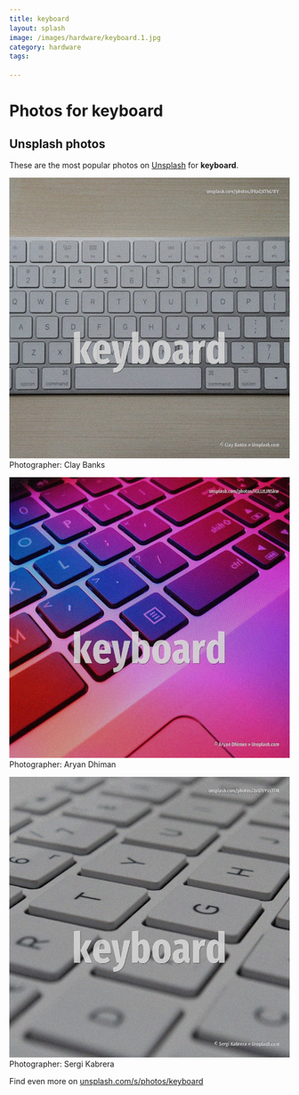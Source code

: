 ```yaml
---
title: keyboard
layout: splash
image: /images/hardware/keyboard.1.jpg
category: hardware
tags:

---
```

# Photos for keyboard
 
## Unsplash photos
These are the most popular photos on [Unsplash](https://unsplash.com) for **keyboard**.
 
![keyboard](/images/hardware/keyboard.1.jpg)
Photographer:  Clay Banks
 
![keyboard](/images/hardware/keyboard.2.jpg)
Photographer:  Aryan Dhiman
 
![keyboard](/images/hardware/keyboard.3.jpg)
Photographer:  Sergi Kabrera
 
Find even more on [unsplash.com/s/photos/keyboard](https://unsplash.com/s/photos/keyboard)
 
